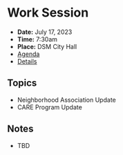 # Work Session

- **Date:** July 17, 2023
- **Time:** 7:30am
- **Place:** DSM City Hall
- [Agenda](https://councildocs.dsm.city/agendas/2023/20230717CouncilWorkSession.pdf?pdf=Agenda&t=1689371364307)
- [Details](https://www.dsm.city/citycouncil_detail_T60_R2457.php)

## Topics

- Neighborhood Association Update
- CARE Program Update 

## Notes

- TBD
